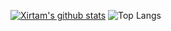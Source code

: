 [![Xirtam's github stats](https://github-readme-stats.vercel.app/api?username=xirtam-ch)](https://github.com/anuraghazra/github-readme-stats)
![Top Langs](https://github-readme-stats.zk-han.vercel.app/api/top-langs/?username=ZK-Han)
